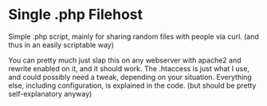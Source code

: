 # Single .php Filehost
Simple .php script, mainly for sharing random files with people via curl. (and thus in an easily scriptable way)

You can pretty much just slap this on any webserver with apache2 and rewrite enabled on it, and it should work. The .htaccess is just what I use, and could possibly need a tweak, depending on your situation. Everything else, including configuration, is explained in the code. (but should be pretty self-explanatory anyway)
